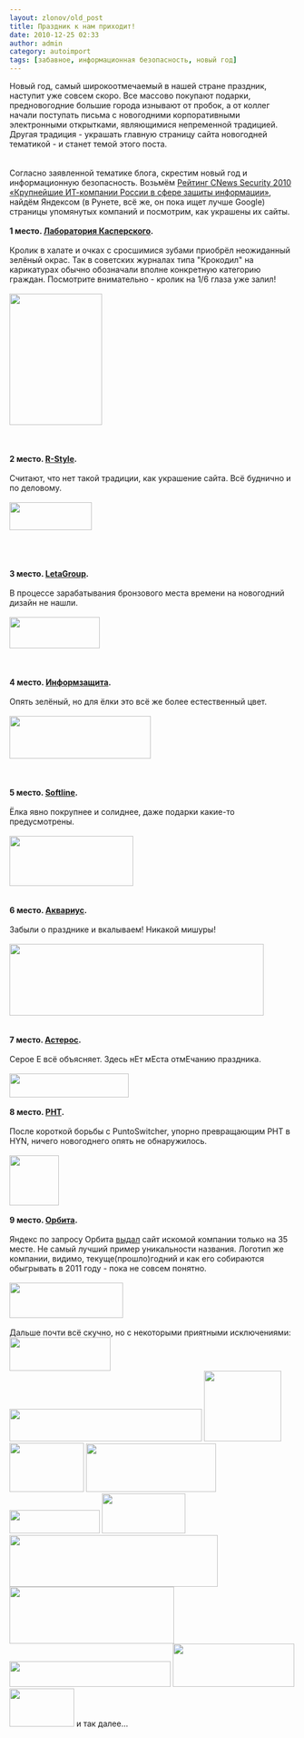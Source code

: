 ```yaml
---
layout: zlonov/old_post
title: Праздник к нам приходит!
date: 2010-12-25 02:33
author: admin
category: autoimport
tags: [забавное, информационная безопасность, новый год]
---
```

<div dir="ltr" trbidi="on">Новый год, самый широкоотмечаемый в нашей стране праздник, наступит уже совсем скоро. Все массово покупают подарки, предновогодние большие города изнывают от пробок, а от коллег начали поступать письма с новогодними корпоративными электронными открытками, являющимися непременной традицией. Другая традиция - украшать главную страницу сайта новогодней тематикой - и станет темой этого поста.<br /><a name="more"></a><br /><br />Согласно заявленной тематике блога, скрестим новый год и информационную безопасность. Возьмём <a href="http://zlonov.blogspot.com/2010/11/cnews-security-2010.html" target="_blank">Рейтинг CNews Security 2010 «Крупнейшие ИТ-компании России в сфере защиты информации»</a>, найдём Яндексом (в Рунете, всё же, он пока ищет лучше Google) страницы упомянутых компаний и посмотрим, как украшены их сайты.<br /><br /><strong>1 место. <a href="http://www.kaspersky.ru/" target="_blank">Лаборатория Касперского</a>.</strong><br /><br />Кролик в халате и очках с сросшимися зубами приобрёл неожиданный зелёный окрас. Так в советских журналах типа "Крокодил" на карикатурах обычно обозначали вполне конкретную категорию граждан. Посмотрите внимательно - кролик на 1/6 глаза уже залил!<br /><br /><a href="/assets/uploads/2010/12/%D0%A1%D0%BD%D0%B8%D0%BC%D0%BE%D0%BA-%D1%8D%D0%BA%D1%80%D0%B0%D0%BD%D0%B0-2010-12-25-%D0%B2-0.58.162.png"><img alt="" height="231" src="/assets/uploads/2010/12/%D0%A1%D0%BD%D0%B8%D0%BC%D0%BE%D0%BA-%D1%8D%D0%BA%D1%80%D0%B0%D0%BD%D0%B0-2010-12-25-%D0%B2-0.58.162.png" title="Снимок экрана 2010-12-25 в 0.58.16" width="163"/></a><br /><br /><strong><br /></strong><br /><strong><a href="/assets/uploads/2010/12/%D0%A1%D0%BD%D0%B8%D0%BC%D0%BE%D0%BA-%D1%8D%D0%BA%D1%80%D0%B0%D0%BD%D0%B0-2010-12-25-%D0%B2-0.58.162.png"></a>2 место. <a href="http://www.r-style.ru/" target="_blank">R-Style</a>.</strong><br /><br />Считают, что нет такой традиции, как украшение сайта. Всё буднично и по деловому.<br /><br /><a href="/assets/uploads/2010/12/logo-ru.gif"><img alt="" height="49" src="/assets/uploads/2010/12/logo-ru.gif" title="logo-ru" width="145"/></a><br /><strong><br /></strong><br /><strong><br /></strong><br /><a href="/assets/uploads/2010/12/logo-ru.gif"></a><strong>3 место. <a href="http://www.letagroup.ru/" target="_blank">LetaGroup</a>.</strong><br /><br />В процессе зарабатывания бронзового места времени на новогодний дизайн не нашли.<br /><br /><a href="/assets/uploads/2010/12/logo_leta_group.gif"><img alt="" height="55" src="/assets/uploads/2010/12/logo_leta_group.gif" title="logo_leta_group" width="159"/></a><br /><br /><strong><br /></strong><br /><strong>4 место. <a href="http://www.infosec.ru/" target="_blank">Информзащита</a>.</strong><br /><br />Опять зелёный, но для ёлки это всё же более естественный цвет.<br /><br /><a href="/assets/uploads/2010/12/logo.gif"><img alt="" height="75" src="/assets/uploads/2010/12/logo.gif" title="logo" width="249"/></a><br /><br /><strong><br /></strong><br /><strong>5 место. <a href="http://www.softline.ru/" target="_blank">Softline</a>.</strong><br /><br />Ёлка явно покрупнее и солиднее, даже подарки какие-то предусмотрены.<br /><br /><a href="/assets/uploads/2010/12/logo-inner_ny2009_2.png"><img alt="" height="88" src="/assets/uploads/2010/12/logo-inner_ny2009_2.png" title="logo-inner_ny2009_2" width="218"/></a><br /><strong><br /></strong><br /><a href="/assets/uploads/2010/12/logo-inner_ny2009_2.png"></a><strong>6 место. <a href="http://aq.ru/welcome.html" target="_blank">Аквариус</a>.</strong><br /><br />Забыли о празднике и вкалываем! Никакой мишуры!<br /><br /><a href="/assets/uploads/2010/12/img_top.gif"><img alt="" height="126" src="/assets/uploads/2010/12/img_top.gif" title="img_top" width="448"/></a><br /><strong><br /></strong><br /><a href="/assets/uploads/2010/12/img_top.gif"></a><strong>7 место. <a href="http://www.asteros.ru/" target="_blank">Астерос</a>.</strong><br /><br />Серое Е всё объясняет. Здесь нЕт мЕста отмЕчанию праздника.<br /><br /><a href="/assets/uploads/2010/12/logo-1.gif"><img alt="" height="42" src="/assets/uploads/2010/12/logo-1.gif" title="logo (1)" width="210"/></a><br /><br /><strong>8 место. <a href="http://www.rnt.ru/" target="_blank">РНТ</a>.</strong><br /><br />После короткой борьбы с PuntoSwitcher, упорно превращающим РНТ в HYN, ничего новогоднего опять не обнаружилось.<br /><br /><a href="/assets/uploads/2010/12/logo-2.gif"><img alt="" height="88" src="/assets/uploads/2010/12/logo-2.gif" title="logo (2)" width="87"/></a><br /><br /><strong><a href="/assets/uploads/2010/12/logo-2.gif"></a>9 место. <a href="http://www.orbitacom.ru/">Орбита</a>.</strong><br /><br />Яндекс по запросу Орбита <a href="http://yandex.ru/yandsearch?text=%D0%BE%D1%80%D0%B1%D0%B8%D1%82%D0%B0&lr=213" target="_blank">выдал</a> сайт искомой компании только на 35 месте. Не самый лучший пример уникальности названия. Логотип же компании, видимо, текуще(прошло)годний и как его собираются обыгрывать в 2011 году - пока не совсем понятно.<br /><br /><a href="/assets/uploads/2010/12/logo_n1.png"><img alt="" height="62" src="/assets/uploads/2010/12/logo_n1.png" title="logo_n" width="200"/></a><br /><br /><a href="/assets/uploads/2010/12/logo_n1.png"></a>Дальше почти всё скучно, но с некоторыми приятными исключениями:<br /><a href="/assets/uploads/2010/12/%D0%A1%D0%BD%D0%B8%D0%BC%D0%BE%D0%BA-%D1%8D%D0%BA%D1%80%D0%B0%D0%BD%D0%B0-2010-12-25-%D0%B2-1.59.50.png"><img alt="" height="59" src="/assets/uploads/2010/12/%D0%A1%D0%BD%D0%B8%D0%BC%D0%BE%D0%BA-%D1%8D%D0%BA%D1%80%D0%B0%D0%BD%D0%B0-2010-12-25-%D0%B2-1.59.50.png" title="Снимок экрана 2010-12-25 в 1.59.50" width="178"/></a> <a href="/assets/uploads/2010/12/logo-3.gif"><img alt="" height="57" src="/assets/uploads/2010/12/logo-3.gif" title="logo (3)" width="339"/></a> <a href="/assets/uploads/2010/12/logo-4.gif"><img alt="" height="124" src="/assets/uploads/2010/12/logo-4.gif" title="logo (4)" width="136"/></a> <a href="/assets/uploads/2010/12/logo1.gif"><img alt="" height="86" src="/assets/uploads/2010/12/logo1.gif" title="logo" width="131"/></a> <a href="/assets/uploads/2010/12/Aladdin_Logo1.png"><img alt="" height="85" src="/assets/uploads/2010/12/Aladdin_Logo1.png" title="Aladdin_Logo" width="229"/></a> <a href="/assets/uploads/2010/12/logo-11.gif"><img alt="" height="41" src="/assets/uploads/2010/12/logo-11.gif" title="logo (1)" width="159"/></a> <a href="/assets/uploads/2010/12/logo-21.gif"><img alt="" height="70" src="/assets/uploads/2010/12/logo-21.gif" title="logo (2)" width="147"/></a> <a href="/assets/uploads/2010/12/%D0%A1%D0%BD%D0%B8%D0%BC%D0%BE%D0%BA-%D1%8D%D0%BA%D1%80%D0%B0%D0%BD%D0%B0-2010-12-25-%D0%B2-2.03.38.png"><img alt="" height="91" src="/assets/uploads/2010/12/%D0%A1%D0%BD%D0%B8%D0%BC%D0%BE%D0%BA-%D1%8D%D0%BA%D1%80%D0%B0%D0%BD%D0%B0-2010-12-25-%D0%B2-2.03.38.png" title="Снимок экрана 2010-12-25 в 2.03.38" width="367"/></a> <a href="/assets/uploads/2010/12/logo0.png"><img alt="" height="100" src="/assets/uploads/2010/12/logo0.png" title="logo0" width="290"/></a> <a href="/assets/uploads/2010/12/logo-winter.gif"><img alt="" height="45" src="/assets/uploads/2010/12/logo-winter.gif" title="logo-winter" width="284"/></a> <a href="/assets/uploads/2010/12/logo11.gif"><img alt="" height="76" src="/assets/uploads/2010/12/logo11.gif" title="logo1" width="214"/></a> <a href="/assets/uploads/2010/12/%D0%A1%D0%BD%D0%B8%D0%BC%D0%BE%D0%BA-%D1%8D%D0%BA%D1%80%D0%B0%D0%BD%D0%B0-2010-12-25-%D0%B2-2.25.42.png"><img alt="" height="67" src="/assets/uploads/2010/12/%D0%A1%D0%BD%D0%B8%D0%BC%D0%BE%D0%BA-%D1%8D%D0%BA%D1%80%D0%B0%D0%BD%D0%B0-2010-12-25-%D0%B2-2.25.42.png" title="Снимок экрана 2010-12-25 в 2.25.42" width="114"/></a> и так далее...</div>
